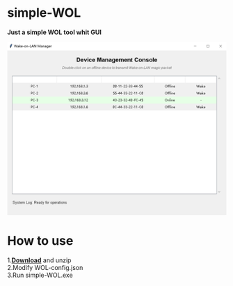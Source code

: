 # simple-WOL
**Just a simple WOL tool whit GUI**

![](https://github.com/fly2andromeda/simple-WOL/blob/main/INTERFACE.png)

# How to use
1.[**Download**](https://github.com/fly2andromeda/simple-WOL/releases/download/0.01/simple-WOL.zip)  and unzip  
2.Modify WOL-config.json  
3.Run simple-WOL.exe  

